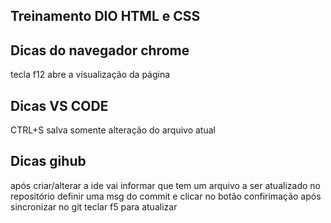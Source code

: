 ## Treinamento DIO HTML e CSS

## Dicas do navegador chrome
tecla f12 abre a visualização da página

## Dicas VS CODE
CTRL+S salva somente alteração do arquivo atual

## Dicas gihub
após criar/alterar a ide vai informar que tem um arquivo a ser atualizado no repositório
definir uma msg do commit e clicar no botão confirimação
após sincronizar
no git teclar f5 para atualizar


